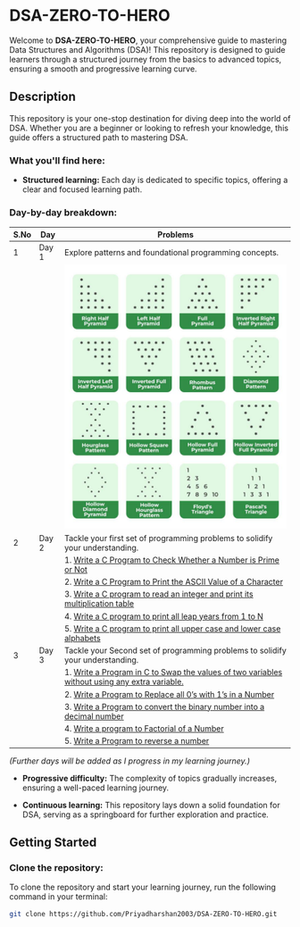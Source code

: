 # DSA-ZERO-TO-HERO

Welcome to **DSA-ZERO-TO-HERO**, your comprehensive guide to mastering Data Structures and Algorithms (DSA)! This repository is designed to guide learners through a structured journey from the basics to advanced topics, ensuring a smooth and progressive learning curve.

## Description

This repository is your one-stop destination for diving deep into the world of DSA. Whether you are a beginner or looking to refresh your knowledge, this guide offers a structured path to mastering DSA.

### What you'll find here:

- **Structured learning:** Each day is dedicated to specific topics, offering a clear and focused learning path.

### Day-by-day breakdown:

| S.No | Day               | Problems                                                                                                  |
|------|-------------------|------------------------------------------------------------------------------------------------------------|
| 1    | Day 1             | Explore patterns and foundational programming concepts.                                                    |
|      |                   |  ![Patterns](patterns.png)                                                                                                          |
| 2    | Day 2             | Tackle your first set of programming problems to solidify your understanding.                              |
|      |                   | 1. [Write a C Program to Check Whether a Number is Prime or Not](DAY%20-%202/LOOPS/1.Program%20to%20Check%20Prime%20Number.c) |
|      |                   | 2. [Write a C Program to Print the ASCII Value of a Character](DAY%20-%202/LOOPS/2.Program%20to%20Print%20ASCII%20Value.c) |
|      |                   | 3. [Write a C program to read an integer and print its multiplication table](DAY%20-%202/LOOPS/3.Multiplication%20Table%20Up%20to%20a%20range.c) |
|      |                   | 4. [Write a C program to print all leap years from 1 to N](DAY%20-%202/LOOPS/4.Leap%20year%20program%20in%20C.c) |
|      |                   | 5. [Write a C program to print all upper case and lower case alphabets](DAY%20-%202/LOOPS/5.Program%20to%20display%20all%20alphabets%20from%20A%20to%20Z.c) |
| 3    | Day 3             | Tackle your Second set of programming problems to solidify your understanding.                            |
|      |                   | 1. [Write a Program in C to Swap the values of two variables without using any extra variable.](DAY%20-%203/1.Write%20a%20Program%20in%20C%20to%20Swap%20the%20values%20of%20two%20variables%20without%20using%20any%20extra%20variable.c) |
|      |                   | 2. [Write a Program to Replace all 0’s with 1’s in a Number](DAY%20-%203/Replace_zeros_with_ones.java) |
|      |                   | 3. [Write a Program to convert the binary number into a decimal number](DAY%20-%203/Program%20to%20Convert%20Binary%20Number%20to%20Decimal.c) |
|      |                   | 4. [Write a program to Factorial of a Number](DAY%20-%203/Write%20a%20program%20to%20Factorial%20of%20a%20Number.c) |
|      |                   | 5. [Write a Program to reverse a number](DAY%20-%203/Write%20a20Program%20to%20reverse%20a%20number.c) |

*(Further days will be added as I progress in my learning journey.)*

- **Progressive difficulty:** The complexity of topics gradually increases, ensuring a well-paced learning journey.

- **Continuous learning:** This repository lays down a solid foundation for DSA, serving as a springboard for further exploration and practice.

## Getting Started

### Clone the repository:

To clone the repository and start your learning journey, run the following command in your terminal:

```bash
git clone https://github.com/Priyadharshan2003/DSA-ZERO-TO-HERO.git
